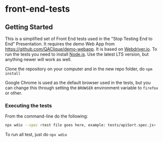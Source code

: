 # front-end-tests

## Getting Started

This is a simplified set of Front End tests used in the "Stop Testing End to End" Presentation. It requires the demo Web App from <https://github.com/QAClique/demo-webapp>. It is based on [Webdriver.io](https://webdriver.io). To run the tests you need to install [Node.js](https://nodejs.org/en). Use the latest LTS version, but anything newer will work as well.

Clone the repository on your computer and in the new repo folder, do `npm install`

Google Chrome is used as the default browser used in the tests, but you can change this through setting the `BROWSER` environment variable to `firefox` or other.

### Executing the tests

From the command-line do the following:

```bash
npx wdio --spec <test file goes here, example: tests/apiSort.spec.js>
```

To run all test, just do `npx wdio`
